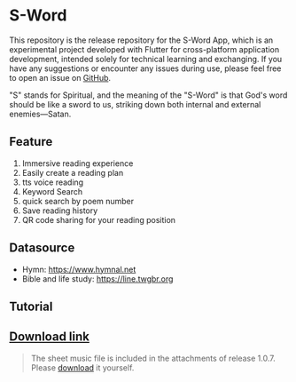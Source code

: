 # S-Word

This repository is the release repository for the S-Word App, which is an experimental project developed with Flutter for cross-platform application development, intended solely for technical learning and exchanging. If you have any suggestions or encounter any issues during use, please feel free to open an issue on [GitHub](https://github.com/vectorcheng/sword/issues).

"S" stands for Spiritual, and the meaning of the "S-Word" is that God's word should be like a sword to us, striking down both internal and external enemies—Satan.

## Feature
1. Immersive reading experience
2. Easily create a reading plan
3. tts voice reading
4. Keyword Search
5. quick search by poem number
6. Save reading history
7. QR code sharing for your reading position

## Datasource
- Hymn: https://www.hymnal.net
- Bible and life study: https://line.twgbr.org

## Tutorial


## [Download link](https://github.com/vectorcheng/sword/releases/download/1.0.8/app-release.apk)

> The sheet music file is included in the attachments of release 1.0.7. Please [download](https://github.com/vectorcheng/sword/releases/download/1.0.7/sheet.zip) it yourself.
